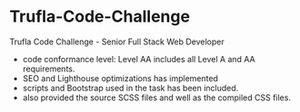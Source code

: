 # Trufla-Code-Challenge
Trufla Code Challenge - Senior Full Stack Web Developer


* code conformance level: Level AA includes all Level A and AA requirements.
* SEO and Lighthouse optimizations has implemented
* scripts and Bootstrap used in the task has been included.
* also provided the source SCSS files and well as the compiled CSS files.

